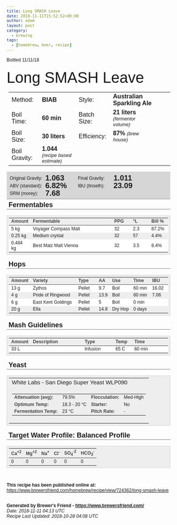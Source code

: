 ```yaml
---
title: Long SMASH Leave
date: 2018-11-11T15:52:52+00:00
author: adam
layout: post
category:
  - brewing
tags:
  - [homebrew, beer, recipe]
---
```


Bottled 11/11/18

<meta http-equiv="Content-Type" content="text/html; charset=UTF-8" />
<title>Long SMASH Leave | Brewer's Friend</title>
</head>
<body style="font: 14px MuseoSans500, Helvetica, Arial, sans-serif; font-size: 12px;">
<h3 style="font-size: 40px; font-weight: normal; line-height: 110%; padding: 5px 0 0 0; margin: 0;">Long SMASH Leave</h3>
<div style="font-size: 16px; font-weight: normal; padding: 0 0 0 5px;">
<table><tr>
<td>Method:</td><td><b>BIAB</b></td>
<td>Style:</td><td><b>Australian Sparkling Ale</b></td>
</tr><tr>
<td>Boil Time:</td><td><b>60 min</b></td>
<td>Batch Size:</td><td><b>21 liters</b> <span style='font-size: 0.8em; font-style: italic;'>(fermentor volume)</span></td>
</tr><tr>
<td>Boil Size:</td><td><b>30 liters</b></td>
<td>Efficiency:</td><td><b>87%</b> <span style='font-size: 0.8em; font-style: italic;'>(brew house)</span></td>
</tr><tr>
<td>Boil Gravity:</td><td><b>1.044</b> <span style='font-size: 0.8em; font-style: italic;'>(recipe based estimate)</span></td>
<td>&nbsp;</td><td>&nbsp;</td><td>&nbsp;</td><td>&nbsp;</td></tr></table>

</div>
<div style="width: 100%; min-width: 320px; max-width: 960px;">
<div style="display: inline-block; width: 100%; padding: 5px 0px 5px 0px; background: #D6D6D6; border-bottom: #8E8E8E 1px solid; border-top: #C8C8C8 1px solid;">  
<div style="display: block; float: left; width: 180px;"><span style="display: block; float: left; margin: 4px 4px 0 8px; width: 90px;">Original Gravity:</span> 
<span style="display: block; font-size: 20px; float: left; line-height: 100%; font-weight: bold; width: 75px;">1.063</span></div> 
<div style="display: block; float: left; width: 180px;"><span style="display: block; float: left; margin: 4px 4px 0 8px; width: 90px;">Final Gravity:</span> 
<span style="display: block; font-size: 20px; float: left; line-height: 100%; font-weight: bold; width: 75px;">1.011</span></div> 
<div style="display: block; float: left; width: 180px;"><span style="display: block; float: left; margin: 4px 4px 0 8px; width: 90px;">ABV (standard):</span> 
<span style="display: block; font-size: 20px; float: left; line-height: 100%; font-weight: bold; width: 75px;">6.82%</span></div> 
<div style="display: block; float: left; width: 180px;"><span style="display: block; float: left; margin: 4px 4px 0 8px; width: 90px;">IBU (tinseth):</span> 
<span style="display: block; font-size: 20px; float: left; line-height: 100%; font-weight: bold; width: 75px;">23.09</span></div> 
<div style="display: block; float: left; width: 180px;"><span style="display: block; float: left; margin: 4px 4px 0 8px; width: 90px;">SRM (morey):</span> 
<span style="display: block; font-size: 20px; float: left; line-height: 100%; font-weight: bold; width: 75px;">7.68</span></div> 
<div style="clear: both;"></div>
</div>
<div style="border-bottom: #777 1px solid; font-size: 18px; font-weight: bold; padding: 5px 5px 0 5px; margin: 0 0 5px 0; text-align: left;">Fermentables</div>
<table cellspacing="0" cellpadding="4" style="margin-bottom: 10px; background-color: #EEE; border: #D2D2D2 1px solid; width: 100%; border-spacing: 0px 0px; padding: 5px; text-align: left;">
	<tr style="font-size: 12px;">
		<td style="border-bottom: #424242 1px solid; text-align: left; font-weight: bold; color: #424242;" width="10%">
			Amount
		</td>
		<td style="border-bottom: #424242 1px solid; text-align: left; font-weight: bold; color: #424242;" width="54%">
			Fermentable
		</td>
		<td style="border-bottom: #424242 1px solid; text-align: left; font-weight: bold; color: #424242;" width="12%">
			PPG
		</td>
		<td style="border-bottom: #424242 1px solid; text-align: left; font-weight: bold; color: #424242;" width="12%">
			&deg;L
		</td>
		<td style="border-bottom: #424242 1px solid; text-align: left; font-weight: bold; color: #424242;" width="12%">
			Bill %
		</td>
	</tr>
<tr style="font-size: 12px; background: #ffffff;"><td>5 kg</td><td>Voyager Compass Malt</td><td>32</td><td>2.3</td><td>87.2%</td>
		</tr><tr style="font-size: 12px;"><td>0.25 kg</td><td>Medium crystal</td><td>32</td><td>57</td><td>4.4%</td>
		</tr><tr style="font-size: 12px; background: #ffffff;"><td>0.484 kg</td><td>Best Malz Malt Vienna </td><td>32</td><td>3.5</td><td>8.4%</td>
		</tr></table>
<div style="border-bottom: #777 1px solid; font-size: 18px; font-weight: bold; padding: 5px 5px 0 5px; margin: 0 0 5px 0; text-align: left;">Hops</div>
<table cellspacing="0" cellpadding="4" style="margin-bottom: 10px; background-color: #EEE; border: #D2D2D2 1px solid; width: 100%; border-spacing: 0px 0px; padding: 5px; text-align: left;">
	<tr style="font-size: 12px;">
		<td style="border-bottom: #424242 1px solid; text-align: left; font-weight: bold; color: #424242;" width="10%">
			Amount
		</td>
		<td style="border-bottom: #424242 1px solid; text-align: left; font-weight: bold; color: #424242;" width="34%">
			Variety
		</td>
		<td style="border-bottom: #424242 1px solid; text-align: left; font-weight: bold; color: #424242;" width="14%">
			Type
		</td>
		<td style="border-bottom: #424242 1px solid; text-align: left; font-weight: bold; color: #424242;" width="6%">
			AA
		</td>
		<td style="border-bottom: #424242 1px solid; text-align: left; font-weight: bold; color: #424242;" width="12%">
			Use
		</td>
		<td style="border-bottom: #424242 1px solid; text-align: left; font-weight: bold; color: #424242;" width="12%">
			Time
		</td>
		<td style="border-bottom: #424242 1px solid; text-align: left; font-weight: bold; color: #424242;" width="12%">
			IBU
		</td>
	</tr>
<tr style="font-size: 12px; background: #ffffff;"><td>13 g</td><td>Zythos</td><td>Pellet</td><td>9.7</td><td><span style='white-space: nowrap;'>Boil</span></td><td><span style='white-space: nowrap;'>60 min</span></td><td>16.02</td>
			</tr><tr style="font-size: 12px;"><td>4 g</td><td>Pride of Ringwood</td><td>Pellet</td><td>13.9</td><td><span style='white-space: nowrap;'>Boil</span></td><td><span style='white-space: nowrap;'>60 min</span></td><td>7.06</td>
			</tr><tr style="font-size: 12px; background: #ffffff;"><td>6 g</td><td>East Kent Goldings</td><td>Pellet</td><td>5</td><td><span style='white-space: nowrap;'>Boil</span></td><td><span style='white-space: nowrap;'>0 min</span></td><td></td>
			</tr><tr style="font-size: 12px;"><td>20 g</td><td>Ella</td><td>Pellet</td><td>14.8</td><td><span style='white-space: nowrap;'>Dry Hop</span></td><td><span style='white-space: nowrap;'>0 days</span></td><td></td>
			</tr></table>
<div style="border-bottom: #777 1px solid; font-size: 18px; font-weight: bold; padding: 5px 5px 0 5px; margin: 0 0 5px 0; text-align: left;">Mash Guidelines</div>
<table cellspacing="0" cellpadding="4" style="margin-bottom: 10px; background-color: #EEE; border: #D2D2D2 1px solid; width: 100%; border-spacing: 0px 0px; padding: 5px; text-align: left;">
	<tr style="font-size: 12px;">
		<td style="border-bottom: #424242 1px solid; text-align: left; font-weight: bold; color: #424242;" width="10%">
			Amount
		</td>
		<td style="border-bottom: #424242 1px solid; text-align: left; font-weight: bold; color: #424242;" width="34%">
			Description
		</td>
		<td style="border-bottom: #424242 1px solid; text-align: left; font-weight: bold; color: #424242;" width="20%">
			Type
		</td>
		<td style="border-bottom: #424242 1px solid; text-align: left; font-weight: bold; color: #424242;" width="12%">
			Temp
		</td>
		<td style="border-bottom: #424242 1px solid; text-align: left; font-weight: bold; color: #424242;" width="24%">
			Time
		</td>
	</tr>
<tr style="font-size: 12px; background: #ffffff;"><td>33 L</td><td></td><td>Infusion</td><td>65 C</td><td>60 min</td>
			</tr></table>
<div style="border-bottom: #777 1px solid; font-size: 18px; font-weight: bold; padding: 5px 5px 0 5px; margin: 0 0 5px 0; text-align: left;">Yeast</div>
<table cellspacing="0" cellpadding="4" style="margin-bottom: 10px; background-color: #EEE; border: #D2D2D2 1px solid; width: 100%; border-spacing: 0px 0px; padding: 5px; text-align: left;">
<tr style="font-size: 12px;">
<td style="font-size: 15px;">White Labs - San Diego Super Yeast WLP090</td>
</tr>
<tr>
<td>
<table>
<tr style="font-size: 12px;">
<td style="font-weight: bold; color: #424242;">Attenuation (avg):</td>
<td>
79.5%</td>
<td style="font-weight: bold; color: #424242;">Flocculation:</td><td>
Med-High</td>
</tr>
<tr style="font-size: 12px;">
<td style="font-weight: bold; color: #424242;">Optimum Temp:</td>
<td>
18.3 - 20 &deg;C</td>
<td style="font-weight: bold; color: #424242;">Starter:</td>
<td>
No</td>
</tr>
<tr style="font-size: 12px;">
<td style="font-weight: bold; color: #424242;">Fermentation Temp:</td>
<td>23 &deg;C
</td>
<td style="font-weight: bold; color: #424242;">Pitch Rate:</td>
<td>
-
</td>
</tr>
</table>
</td>
</tr>
</table>
<div style="border-bottom: #777 1px solid; font-size: 18px; font-weight: bold; padding: 5px 5px 0 5px; margin: 0 0 5px 0; text-align: left;">Target Water Profile: Balanced Profile</div>
<table cellspacing="0" cellpadding="4" style="margin-bottom: 10px; background-color: #EEE; border: #D2D2D2 1px solid; width: 100%; border-spacing: 0px 0px; padding: 5px; text-align: left;">
	<tr style="font-size: 12px;">
		<td style="border-bottom: #424242 1px solid; text-align: left; font-weight: bold; color: #424242;">
			Ca<sup>+2</sup>
		</td>
		<td style="border-bottom: #424242 1px solid; text-align: left; font-weight: bold; color: #424242;">
			Mg<sup>+2</sup>
		</td>
		<td style="border-bottom: #424242 1px solid; text-align: left; font-weight: bold; color: #424242;">
			Na<sup>+</sup>
		</td>
		<td style="border-bottom: #424242 1px solid; text-align: left; font-weight: bold; color: #424242;">
			Cl<sup>-</sup>
		</td>
		<td style="border-bottom: #424242 1px solid; text-align: left; font-weight: bold; color: #424242;">
			SO<sub>4</sub><sup>-2</sup>
		</td>
		<td style="border-bottom: #424242 1px solid; text-align: left; font-weight: bold; color: #424242;">
			HCO<sub>3</sub><sup>-</sup>
		</td>
	</tr>
	<tr style="font-size: 12px;">
		<td>0</td>
		<td>0</td>
		<td>0</td>
		<td>0</td>
		<td>0</td>
		<td>0</td>
	</tr>
</table>
<br/><br/>
<b>This recipe has been published online at:</b><br/>
<a href = "https://www.brewersfriend.com/homebrew/recipe/view/724362/long-smash-leave">https://www.brewersfriend.com/homebrew/recipe/view/724362/long-smash-leave</a><br/><br/>

<b>Generated by Brewer's Friend - <a href = "https://www.brewersfriend.com/">https://www.brewersfriend.com/</a></b><br/>
<i>Date: 2018-11-11 04:13 UTC</i><br/> 
<i>Recipe Last Updated: 2018-10-28 04:08 UTC</i> 
</div>
</body>